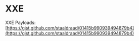 # XXE

XXE Payloads: [https://gist.github.com/staaldraad/01415b990939494879b4](https://gist.github.com/staaldraad/01415b990939494879b4)

